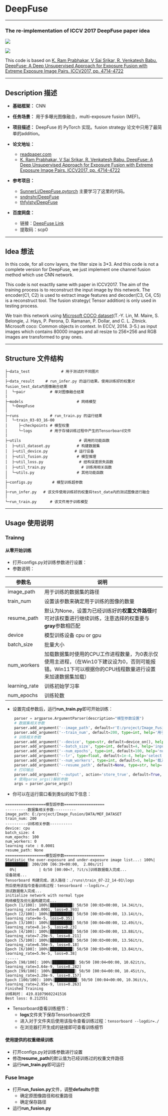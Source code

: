 # DeepFuse

---

### The re-implementation of ICCV 2017 DeepFuse paper idea

![](figure/Schematic%20diagram.png)

![](figure/framework.png)

This code is based on [K. Ram Prabhakar, V Sai Srikar, R. Venkatesh Babu. DeepFuse: A Deep Unsupervised Approach for Exposure Fusion with Extreme Exposure Image Pairs. ICCV2017, pp. 4714-4722](http://openaccess.thecvf.com/content_iccv_2017/html/Prabhakar_DeepFuse_A_Deep_ICCV_2017_paper.html)

---

## Description 描述
- **基础框架：** CNN
- **任务场景：** 用于多曝光图像融合，multi-exposure fusion (MEF)。
- **项目描述：** DeepFuse 的 PyTorch 实现。fusion strategy 论文中只用了最简单的addition。
- **论文地址：**
  - [readpaper.com](https://readpaper.com/home/) 
  - [K. Ram Prabhakar, V Sai Srikar, R. Venkatesh Babu. DeepFuse: A Deep Unsupervised Approach for Exposure Fusion with Extreme Exposure Image Pairs. ICCV2017, pp. 4714-4722](http://openaccess.thecvf.com/content_iccv_2017/html/Prabhakar_DeepFuse_A_Deep_ICCV_2017_paper.html)
- **参考项目：**
  - [SunnerLi/DeepFuse.pytorch](https://github.com/SunnerLi/DeepFuse.pytorch) 主要学习了这里的代码。
  - [sndnshr/DeepFuse](https://github.com/sndnshr/DeepFuse)
  - [thfylsty/DeepFuse](https://github.com/thfylsty/Classic-and-state-of-the-art-image-fusion-methods/tree/main/deepfuse)

- **百度网盘：**
  - 链接：[DeepFuse Link](https://pan.baidu.com/s/12cvVquASeokZ7xkvM7sHeA?pwd=scp0)
  - 提取码：scp0

---

## Idea 想法

In this code, for all conv layers, the filter size is 3*3. And this code is not a complete version for DeepFuse, we just implement one channel fusion method which use CNN network.

This code is not exactlly same with paper in ICCV2017. The aim of the training process is to reconstruct the input image by this network. The encoder(C1, C2) is used to extract image features and decoder(C3, C4, C5) is a reconstruct tool. The fusion strategy( Tensor addition) is only used in testing process.

We train this network using [Microsoft COCO dataset](http://msvocds.blob.core.windows.net/coco2014/train2014.zip)(T.-Y. Lin, M. Maire, S. Belongie, J. Hays, P. Perona, D. Ramanan, P. Dollar, and C. L. Zitnick. Microsoft coco: Common objects in context. In ECCV, 2014. 3-5.) as input images which contains 80000 images and all resize to 256×256 and RGB images are transformed to gray ones.

---

## Structure 文件结构

```shell
├─data_test              # 用于测试的不同图片
│ 
├─data_result     # run_infer.py 的运行结果。使用训练好的权重对fusion_test_data内图像融合结果 
│  └─pair           # 单对图像融合结果
|
├─models                        # 网络模型
│  └─DeepFuse
│ 
├─runs              # run_train.py 的运行结果
│  └─train_03-03_16-00
│     ├─checkpoints # 模型权重
│     └─logs        # 用于存储训练过程中产生的Tensorboard文件
|
├─utils                          # 调用的功能函数
│  ├─util_dataset.py            # 构建数据集
│  ├─util_device.py            # 运行设备 
│  ├─util_fusion.py             # 模型推理
│  ├─util_loss.py                # 结构误差损失函数
│  ├─util_train.py                # 训练用相关函数
│  └─utils.py                   # 其他功能函数
│ 
├─configs.py         # 模型训练超参数
│ 
├─run_infer.py   # 该文件使用训练好的权重将test_data内的测试图像进行融合
│ 
└─run_train.py      # 该文件用于训练模型
```
---
## Usage 使用说明

### Trainng

#### 从零开始训练

* 打开configs.py对训练参数进行设置：
* 参数说明：

| 参数名           | 说明                                                                                  |
| ------------- | ----------------------------------------------------------------------------------- |
| image_path    | 用于训练的数据集的路径                                                                         |
| train_num     | 设置该参数来确定用于训练的图像的数量                                                                  |
| resume_path   | 默认为None，设置为已经训练好的**权重文件路径**时可对该权重进行继续训练，注意选择的权重要与**gray**参数相匹配                      |
| device        | 模型训练设备 cpu or gpu                                                                   |
| batch_size    | 批量大小                                                                                |
| num_workers   | 加载数据集时使用的CPU工作进程数量，为0表示仅使用主进程，（在Win10下建议设为0，否则可能报错。Win11下可以根据你的CPU线程数量进行设置来加速数据集加载） |
| learning_rate | 训练初始学习率                                                                             |
| num_epochs    | 训练轮数                                                                                |

* 设置完成参数后，运行**run_train.py**即可开始训练：

```python
    parser = argparse.ArgumentParser(description="模型参数设置")
    # 数据集相关参数
    parser.add_argument('--image_path', default=r'E:/project/Image_Fusion/DATA/MEF_DATASET', type=str, help='数据集路径')
    parser.add_argument('--train_num', default=200, type=int, help='用于训练的图像数量')
    # 训练相关参数
    parser.add_argument('--device', type=str, default=device_on(), help='训练设备')
    parser.add_argument('--batch_size', type=int, default=4, help='input batch size, default=4')
    parser.add_argument('--num_epochs', type=int, default=100, help='number of epochs to train for, default=10')
    parser.add_argument('--lr', type=float, default=1e-4, help='select the learning rate, default=1e-2')
    parser.add_argument('--num_workers', type=int, default=0, help='载入数据集所调用的cpu线程数')
    parser.add_argument('--resume_path', default=None, type=str, help='导入已训练好的模型路径')
    # 打印输出
    parser.add_argument('--output', action='store_true', default=True, help="shows output")
    # 使用parse_args()解析参数
    args = parser.parse_args()
```

* 你可以在运行窗口看到类似的如下信息：

```
==================模型超参数==================
----------数据集相关参数----------
image_path: E:/project/Image_Fusion/DATA/MEF_DATASET
train_num: 200
----------训练相关参数----------
device: cpu
batch_size: 4
num_epochs: 100
num_workers: 0
learning rate : 0.0001
resume_path: None
==================模型超参数==================
Statistic the over-exposure and under-exposure image list...: 100%|██████████| 200/200 [06:39<00:00,  2.00s/it]
  0%|          | 0/50 [00:00<?, ?it/s]训练数据载入完成...
设备就绪...
Tensorboard 构建完成，进入路径：./runs\train_07-22_14-01\logs
然后使用该指令查看训练过程：tensorboard --logdir=./
测试数据载入完成...
initialize network with normal type
网络模型及优化器构建完成...
Epoch [1/100]: 100%|██████████| 50/50 [00:03<00:00, 14.34it/s, learning_rate=0.0001, loss=0.393]
Epoch [2/100]: 100%|██████████| 50/50 [00:03<00:00, 13.14it/s, learning_rate=9e-5, loss=0.351]
Epoch [3/100]: 100%|██████████| 50/50 [00:04<00:00, 12.49it/s, learning_rate=8.1e-5, loss=0.23]
Epoch [4/100]: 100%|██████████| 50/50 [00:03<00:00, 13.88it/s, learning_rate=7.29e-5, loss=0.211]
Epoch [5/100]: 100%|██████████| 50/50 [00:03<00:00, 13.56it/s, learning_rate=6.56e-5, loss=0.18]
Epoch [6/100]: 100%|██████████| 50/50 [00:03<00:00, 13.84it/s, learning_rate=5.9e-5, loss=0.38]
......
Epoch [98/100]: 100%|██████████| 50/50 [00:04<00:00, 10.62it/s, learning_rate=3.64e-9, loss=0.282]
Epoch [99/100]: 100%|██████████| 50/50 [00:04<00:00, 10.45it/s, learning_rate=3.28e-9, loss=0.157]
Epoch [100/100]: 100%|██████████| 50/50 [00:04<00:00, 10.36it/s, learning_rate=2.95e-9, loss=0.263]
Finished Training
训练耗时： 419.81079602241516
Best loss: 0.212551
```

* Tensorboard查看训练细节：
  * **logs**文件夹下保存Tensorboard文件
  * 进入对于文件夹后使用该指令查看训练过程：`tensorboard --logdir=./`
  * 在浏览器打开生成的链接即可查看训练细节

#### 使用提供的权重继续训练

* 打开configs.py对训练参数进行设置
* 修改**resume_path**的默认值为已经训练过的权重文件路径
* 运行**run_train.py**即可运行

### Fuse Image

* 打开**run_fusion.py**文件，调整**defaults**参数
  * 确定原图像路径和权重路径
  * 确定保存路径
* 运行**run_fusion.py**
